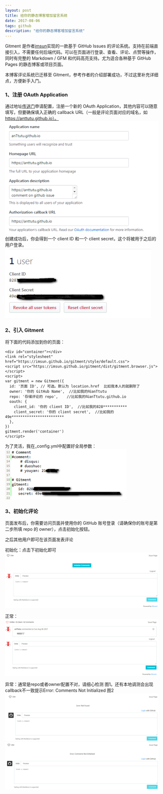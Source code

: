 ```yaml
---
layout: post
title: 给你的静态博客增加留言系统
date: 2017-08-06
tags: github 
description: "给你的静态博客增加留言系统"
---
```


Gitment 是作者<a href="https://imsun.net/posts/gitment-introduction/">imsun</a>实现的一款基于 GitHub Issues 的评论系统。支持在前端直接引入，不需要任何后端代码。可以在页面进行登录、查看、评论、点赞等操作，同时有完整的 Markdown / GFM 和代码高亮支持。尤为适合各种基于 GitHub Pages 的静态博客或项目页面。

本博客评论系统已迁移至 Gitment，参考作者的介绍部署成功，不过这里补充详细点，方便新手入门。

### 1、注册 OAuth Application

通过地址<a href="https://github.com/settings/applications/new">传送门</a>申请配置，注册一个新的 OAuth Application，其他内容可以随意填写，但要确保填入正确的 callback URL（一般是评论页面对应的域名，如 https://anttutu.github.io）。
![](/images/posts/gitment/OAuth.jpg)
创建成功后，你会得到一个 client ID 和一个 client secret，这个将被用于之后的用户登录。
![](/images/posts/gitment/id.jpg)

### 2、引入 Gitment

将下面的代码添加到你的页面：
```
<div id="container"></div>
<link rel="stylesheet" href="https://imsun.github.io/gitment/style/default.css">
<script src="https://imsun.github.io/gitment/dist/gitment.browser.js"></script>
<script>
var gitment = new Gitment({
  id: '页面 ID', // 可选。默认为 location.href  比如我本人的就删除了
  owner: '你的 GitHub Name',  //比如我的叫anTtutu
  repo: '存储评论的 repo',    //比如我的叫anTtutu.github.io
  oauth: {
    client_id: '你的 client ID',  //比如我的828***********
    client_secret: '你的 client secret',  //比如我的49e************************
  },
})
gitment.render('container')
</script>
```

为了灵活，我在_config.yml中配置好全局参数：
![](/images/posts/gitment/config.jpg)

### 3、初始化评论

页面发布后，你需要访问页面并使用你的 GitHub 账号登录（请确保你的账号是第二步所填 repo 的 owner），点击初始化按钮。

之后其他用户即可在该页面发表评论

初始化：点击下初始化即可
![](/images/posts/gitment/init.jpg)

正常：
![](/images/posts/gitment/comment.jpg)

异常：通常是repo或者owner配置不对，请细心检测 图1。还有本地调测会出现callback不一致提示Error: Comments Not Initialized 图2
![](/images/posts/gitment/Error1.jpg) ![](/images/posts/gitment/Error3.jpg) 
